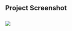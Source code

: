 ## Project Screenshot
![](https://github.com/user-attachments/assets/9c99fbfc-9f11-4dd1-be73-3551f04eec11)
----

